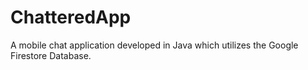 # ChatteredApp

A mobile chat application developed in Java which utilizes the Google
Firestore Database.
